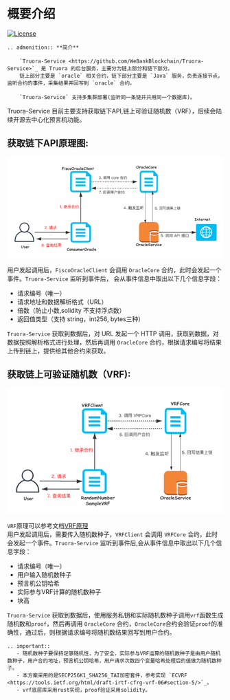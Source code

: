 # 概要介绍

[![License](https://img.shields.io/badge/license-Apache%202-4EB1BA.svg)](https://www.apache.org/licenses/LICENSE-2.0.html)    


```eval_rst
.. admonition:: **简介**

    `Truora-Service <https://github.com/WeBankBlockchain/Truora-Service>`_ 是 Truora 的后台服务，主要分为链上部分和链下部分。  
    链上部分主要是 `oracle` 相关合约，链下部分主要是 `Java` 服务，负责连接节点，监听合约的事件，采集结果并回写到 `oracle` 合约。  

    `Truora-Service` 支持多集群部署(监听同一条链并共用同一个数据库)。

```

Truora-Service 目前主要支持获取链下API,链上可验证随机数（VRF），后续会陆续开源去中心化预言机功能。

## 获取链下API原理图:
     
![api](../../images/oracle-yhb.png)   

  用户发起调用后，`FiscoOracleClient` 会调用 `OracleCore` 合约，此时会发起一个事件。`Truora-Service` 监听到事件后， 会从事件信息中取出以下几个信息字段：
  
   - 请求编号（唯一）
   - 请求地址和数据解析格式（URL）
   - 倍数（防止小数,solidity 不支持浮点数）
   - 返回值类型（支持 string，int256, bytes三种）
     
  `Truora-Service` 获取到数据后，对 URL 发起一个 HTTP 调用，获取到数据，对数据按照解析格式进行处理，然后再调用 `OracleCore` 合约，根据请求编号将结果上传到链上，提供给其他合约来获取。

## 获取链上可验证随机数（VRF):
![vrf](../../images/VRF.png)  
 
 `VRF`原理可以参考文档[VRF原理](./VRF.md)   
  用户发起调用后，需要传入随机数种子，`VRFClient` 会调用 `VRFCore` 合约，此时会发起一个事件。`Truora-Service` 监听到事件后,会从事件信息中取出以下几个信息字段：
   - 请求编号（唯一）
   - 用户输入随机数种子
   - 预言机公钥哈希
   - 实际参与VRF计算的随机数种子  
   - 块高    
 
   `Truora-Service` 获取到数据后，使用服务私钥和实际随机数种子调用`vrf`函数生成随机数和`proof`，然后再调用 `OracleCore` 合约，`OracleCore`合约会验证`proof`的准确性，通过后，则根据请求编号将随机数结果回写到用户合约。

```eval_rst 
.. important::
   - 随机数种子要保持足够随机性，为了安全，实际参与VRF运算的随机数种子是由用户随机数种子，用户合约地址，预言机公钥哈希，用户请求次数四个变量哈希处理后的值做为随机数种子。
   - 本方案采用的是SECP256K1_SHA256_TAI加密套件，参考实现 `ECVRF <https://tools.ietf.org/html/draft-irtf-cfrg-vrf-06#section-5/>`_。
   - vrf底层库采用rust实现，proof验证采用solidity。

```    
  
       

